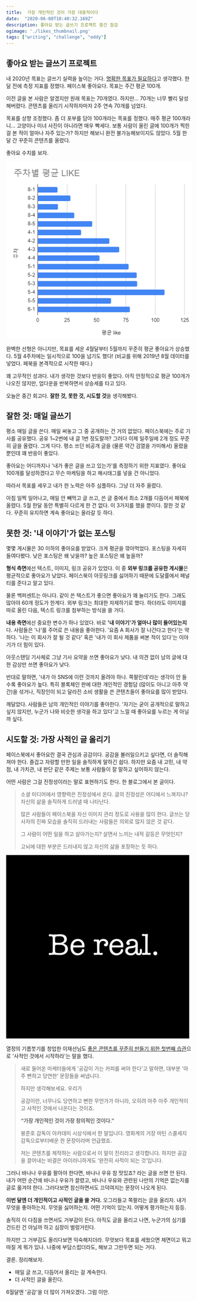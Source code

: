 ```yaml
---
title:  가장 개인적인 것이 가장 대중적이다
date:  "2020-06-08T10:40:32.169Z"
description: 좋아요 받는 글쓰기 프로젝트 중간 점검
ogimage: './likes_thumbnail.png'
tags: ["writing", "challenge", "eddy"]
---
```



## 좋아요 받는 글쓰기 프로젝트 

내 2020년 목표는 글쓰기 실력을 높이는 거다. [명확한 목표가 필요하다](https://www.learningman.co/objective/)고 생각했다. 한 달 전에 측정 지표를 정했다. 페이스북 좋아요다. 목표는 주간 평균 100개. 

이전 글을 본 사람은 알겠지만 원래 목표는 70개였다. 하지만... 70개는 너무 빨리 달성해버렸다. 콘텐츠를 올리기 시작하자마자 2주 연속 70개를 넘었다. 

목표를 상향 조정했다. 좀 더 포부를 담아 100개라는 목표를 정했다. 매주 평균 100개라니... 고양이나 미녀 사진이 아니라면 매우 빡세다. 보통 사람이 올린 글에 100개가 찍힌 걸 본 적이 얼마나 자주 있는가? 하지만 해보니 완전 불가능해보이지도 않았다. 5월 한달 간 꾸준히 콘텐츠를 올렸다.

좋아요 수치를 보자. 

![likes](./likes.png)

완벽한 선형은 아니지만, 목표를 세운 4월달부터 5월까지 꾸준히 평균 좋아요가 상승했다. 5월 4주차에는 일시적으로 100을 넘기도 했다! (비교를 위해 2019년 8월 데이터를 넣었다. 페북을 본격적으로 시작한 때다.)

꽤 고무적인 성과다. 내가 생각한 것보다 반응이 좋았다. 아직 안정적으로 평균 100개가 나오진 않지만, 업다운을 반복하면서 상승세를 타고 있다.

오늘은 중간 회고다. **잘한 것, 못한 것, 시도할 것**을 생각해봤다.


## 잘한 것: 매일 글쓰기

평소 매일 글을 쓴다. 매일 써놓고 그 중 공개하는 건 거의 없었다. 페이스북에는 주로 기사를 공유했다. 공유 1~2번에 내 글 1번 정도랄까? 그러다 이제 일주일에 2개 정도 꾸준히 글을 올렸다. 그게 다다. 평소 쓰던 비공개 글을 (물론 약간 검열을 가미해서) 올렸을 뿐인데 꽤 반응이 좋았다.

좋아요는 어디까지나 '내가 좋은 글을 쓰고 있는가'를 측정하기 위한 지표였다. 좋아요 100개를 달성하겠다고 무슨 마케팅을 하고 해시태그를 넣을 건 아니었다. 

따라서 목표를 세우고 내가 한 노력은 아주 심플하다. 그냥 더 자주 올렸다. 

아침 일찍 일어나고, 매일 안 빼먹고 글 쓰고, 쓴 글 중에서 최소 2개를 다듬어서 페북에 올렸다. 5월 한달 동안 특별히 다르게 한 건 없다. 이 3가지를 했을 뿐이다. 잘한 것 같다. 꾸준히 유지하면 계속 좋아요는 올라갈 듯 하다.



## 못한 것: '내 이야기'가 없는 포스팅

몇몇 게시물은 30 이하의 좋아요를 받았다. 크게 평균을 깎아먹었다. 포스팅을 자세히 들여다봤다. 낮은 포스팅은 왜 낮을까? 높은 포스팅은 왜 높을까?

**형식 측면**에선 텍스트, 이미지, 링크 공유가 있었다. 이 중 **외부 링크를 공유한 게시물**은 평균적으로 좋아요가 낮았다. 페이스북이 아웃링크를 싫어하기 때문에 도달률에서 페널티를 준다고 알고 있다. 

물론 백퍼센트는 아니다. 같이 쓴 텍스트가 좋으면 좋아요가 꽤 눌리기도 한다. 그래도 많아야 60개 정도가 한계다. 외부 링크는 최대한 자제하기로 했다. 하더라도 이미지를 따로 올린 다음, 텍스트 링크를 첨부하는 방식을 쓸 거다.

**내용 측면**에선 중요한 변수가 하나 있었다. 바로 **'내 이야기'가 얼마나 많이 들어있는지**다. 사람들은 '나'를 주어로 쓴 내용을 좋아한다. '요즘 A 회사가 잘 나간다고 한다'는 약하다. '나는 이 회사가 잘 될 것 같다' 혹은 '내가 이 회사 제품을 써본 적이 있다'는 이야기가 더 힘이 있다. 

아웃스탠딩 기사체로 그냥 기사 요약을 쓰면 좋아요가 낮다. 내 의견 없이 남의 글에 대한 감상만 쓰면 좋아요가 낮다. 

반대로 말하면, '내가 아 SNS에 이런 것까지 올려야 하나. 쪽팔린데'라는 생각이 안 들수록 좋아요가 높다. 특히 블록체인 판에 대한 개인적인 경험담 (많이도 아니고 아주 약간)을 섞거나, 직장인이 되고 달라진 소비 생활을 쓴 콘텐츠들이 좋아요를 많이 받았다. 

깨달았다. 사람들은 남의 개인적인 이야기를 좋아한다. '자기는 굳이 공개적으로 말하고 싶지 않지만, 누군가 나와 비슷한 생각을 하고 있다'고 느낄 때 좋아요를 누르는 게 아닐까 싶다.



## 시도할 것: 가장 사적인 글 올리기

페이스북에서 좋아요란 결국 관심과 공감이다. 공감을 불러일으키고 싶다면, 더 솔직해져야 한다. 즐겁고 자랑할 만한 일을 솔직하게 말하긴 쉽다. 하지만 요즘 내 고민, 내 약점, 내 가치관, 내 판단 같은 주제는 보통 사람들이 잘 말하고 싶어하지 않는다.

어떤 사람은 그걸 진정성이라는 말로 표현하기도 한다. 한 블로그에서 본 글이다.

>  소셜 미디어에서 영향력은 진정성에서 온다. 글의 진정성은 어디에서 느껴지나? 자신의 삶을 솔직하게 드러낼 때 나타난다. 
>
> 많은 사람들이 페이스북을 자신 이미지 관리 정도로 사용을 많이 한다. 글쓰는 당사자의 진짜 모습을 솔직히 드러내는 사람들은 의외로 많지 않은 것 같다. 
>
> 그 사람이 어떤 일을 하고 살아가는지? 살면서 느끼는 내적 갈등은 무엇인지? 
>
> 고뇌에 대한 부분은 드러내지 않고 자신의 삶을 포장하는 듯 하다. 


![bereal](./Bereal.jpg)


열정의 기름붓기를 창업한 이재선님도 [좋은 콘텐츠를 꾸준히 만들기 위한 첫번째 습관](https://outstanding.kr/creatorhabit20200312/)으로 '사적인 것에서 시작하라'는 말을 했다.

>새로 들어온 마케터들에게 '공감이 가는 카피를 써야 한다'고 말하면,
>대부분 '아주 뻔하고 당연한' 문장들을 써냅니다.
>
>하지만 생각해보세요. 우리가 
>
>공감이란, 너무나도 당연하고 뻔한 무언가가 아니라, 오히려 아주 아주 개인적이고 사적인 것에서 나온다는 것이죠.
>
>**“가장 개인적인 것이 가장 창의적인 것이다.”**
>
>봉준호 감독이 아카데미 시상식에서 한 말입니다. 영화계의 거장 마틴 스콜세지 감독으로부터배운 한 문장이라며 언급했죠. 
>
>저는 콘텐츠를 제작하는 사람으로서 이 말이 진리라고 생각합니다. 하지만 공감을 끌어내는 비결은 아이러니하게도 ‘완전히 사적이 되는 것’입니다.

그러니 바나나 우유를 팔아야 한다면, 바나나 우유 참 맛있죠? 라는 글을 쓰면 안 된다. 내가 어떤 순간에 바나나 우유가 끌렸고, 바나나 우유와 관련된 나만의 기억은 없는지를 글로 옮겨야 한다. 그러다보면 참신하면서도 끄덕여지는 문장이 나오게 된다.

**이번 달엔 더 개인적이고 사적인 글을 쓸 거다.** 오그라들고 쪽팔리는 글을 올리자. 내가 무엇을 좋아하는지. 무엇을 싫어하는지. 어떤 기억이 있는지. 어떻게 평가하는지 등등. 

솔직히 이 다짐을 쓰면서도 거부감이 든다. 아직도 글을 올리고 나면, 누군가의 심기를 건드린 건 아닐까 하고 심장이 벌렁거린다. 

하지만 그 거부감도 올리다보면 익숙해지더라. 무엇보다 목표를 세웠으면 체면이고 뭐고 따질 게 뭐가 있나. 나중에 부담스럽더라도, 해보고 그만두면 되는 거다. 

결론. 정리해보자.

- 매일 글 쓰고, 다듬어서 올리는 걸 계속한다.
- 더 사적인 글을 올린다. 

6월달엔 '공감'을 더 많이 가져오겠다. 그럼 이만.